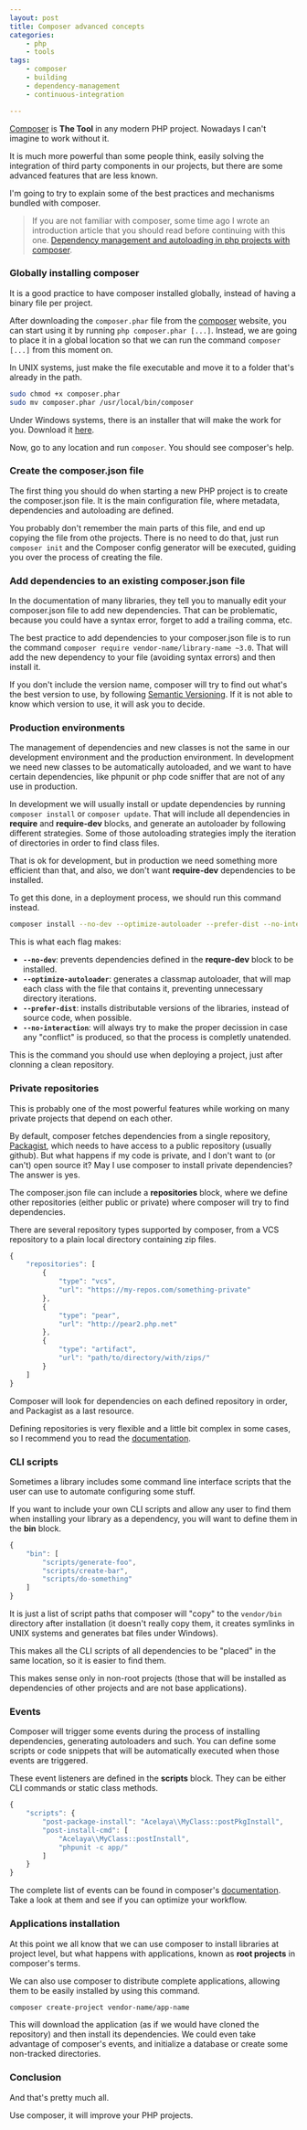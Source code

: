```yaml
---
layout: post
title: Composer advanced concepts
categories:
    - php
    - tools
tags:
    - composer
    - building
    - dependency-management
    - continuous-integration

---
```


[Composer](https://getcomposer.org/) is **The Tool** in any modern PHP project. Nowadays I can't imagine to work without it.

It is much more powerful than some people think, easily solving the integration of third party components in our projects, but there are some advanced features that are less known.

I'm going to try to explain some of the best practices and mechanisms bundled with composer.

> If you are not familiar with composer, some time ago I wrote an introduction article that you should read before continuing with this one. [Dependency management and autoloading in php projects with composer](https://blog.alejandrocelaya.com/2014/07/19/dependency-management-and-autoloading-in-php-projects-with-composer/).

### Globally installing composer

It is a good practice to have composer installed globally, instead of having a binary file per project.

After downloading the `composer.phar` file from the [composer](https://getcomposer.org/download/) website, you can start using it by running `php composer.phar [...]`. Instead, we are going to place it in a global location so that we can run the command `composer [...]` from this moment on.

In UNIX systems, just make the file executable and move it to a folder that's already in the path.

```bash
sudo chmod +x composer.phar
sudo mv composer.phar /usr/local/bin/composer
```

Under Windows systems, there is an installer that will make the work for you. Download it [here](https://getcomposer.org/doc/00-intro.md#installation-windows).

Now, go to any location and run `composer`. You should see composer's help.

### Create the composer.json file

The first thing you should do when starting a new PHP project is to create the composer.json file. It is the main configuration file, where metadata, dependencies and autoloading are defined.

You probably don't remember the main parts of this file, and end up copying the file from othe projects. There is no need to do that, just run `composer init` and the Composer config generator will be executed, guiding you over the process of creating the file.

### Add dependencies to an existing composer.json file

In the documentation of many libraries, they tell you to manually edit your composer.json file to add new dependencies. That can be problematic, because you could have a syntax error, forget to add a trailing comma, etc.

The best practice to add dependencies to your composer.json file is to run the command `composer require vendor-name/library-name ~3.0`. That will add the new dependency to your file (avoiding syntax errors) and then install it.

If you don't include the version name, composer will try to find out what's the best version to use, by following [Semantic Versioning](http://semver.org/). If it is not able to know which version to use, it will ask you to decide.

### Production environments

The management of dependencies and new classes is not the same in our development environment and the production environment. In development we need new classes to be automatically autoloaded, and we want to have certain dependencies, like phpunit or php code sniffer that are not of any use in production.

In development we will usually install or update dependencies by running `composer install` or `composer update`. That will include all dependencies in **require** and **require-dev** blocks, and generate an autoloader by following different strategies. Some of those autoloading strategies imply the iteration of directories in order to find class files.
 
That is ok for development, but in production we need something more efficient than that, and also, we don't want **require-dev** dependencies to be installed.
 
To get this done, in a deployment process, we should run this command instead.

```bash
composer install --no-dev --optimize-autoloader --prefer-dist --no-interaction
```

This is what each flag makes:

* **`--no-dev`**: prevents dependencies defined in the **requre-dev** block to be installed.
* **`--optimize-autoloader`**: generates a classmap autoloader, that will map each class with the file that contains it, preventing unnecessary directory iterations.
* **`--prefer-dist`**: installs distributable versions of the libraries, instead of source code, when possible.
* **`--no-interaction`**: will always try to make the proper decission in case any "conflict" is produced, so that the process is completly unatended.

This is the command you should use when deploying a project, just after clonning a clean repository.

### Private repositories

This is probably one of the most powerful features while working on many private projects that depend on each other.

By default, composer fetches dependencies from a single repository, [Packagist](https://packagist.org/), which needs to have access to a public repository (usually github). But what happens if my code is private, and I don't want to (or can't) open source it? May I use composer to install private dependencies? The answer is yes.

The composer.json file can include a **repositories** block, where we define other repositories (either public or private) where composer will try to find dependencies.

There are several repository types supported by composer, from a VCS repository to a plain local directory containing zip files.

```javascript
{
    "repositories": [
        {
            "type": "vcs",
            "url": "https://my-repos.com/something-private"
        },
        {
            "type": "pear",
            "url": "http://pear2.php.net"
        },
        {
            "type": "artifact",
            "url": "path/to/directory/with/zips/"
        }
    ]
}
```

Composer will look for dependencies on each defined repository in order, and Packagist as a last resource.

Defining repositories is very flexible and a little bit complex in some cases, so I recommend you to read the [documentation](https://getcomposer.org/doc/05-repositories.md).

### CLI scripts

Sometimes a library includes some command line interface scripts that the user can use to automate configuring some stuff.

If you want to include your own CLI scripts and allow any user to find them when installing your library as a dependency, you will want to define them in the **bin** block.

```javascript
{
    "bin": [
        "scripts/generate-foo",
        "scripts/create-bar",
        "scripts/do-something"
    ]
}
```

It is just a list of script paths that composer will "copy" to the `vendor/bin` directory after installation (it doesn't really copy them, it creates symlinks in UNIX systems and generates bat files under Windows).

This makes all the CLI scripts of all dependencies to be "placed" in the same location, so it is easier to find them.

This makes sense only in non-root projects (those that will be installed as dependencies of other projects and are not base applications).

### Events

Composer will trigger some events during the process of installing dependencies, generating autoloaders and such. You can define some scripts or code snippets that will be automatically executed when those events are triggered.

These event listeners are defined in the **scripts** block. They can be either CLI commands or static class methods.
 
```javascript
{
    "scripts": {
        "post-package-install": "Acelaya\\MyClass::postPkgInstall",
        "post-install-cmd": [
            "Acelaya\\MyClass::postInstall",
            "phpunit -c app/"
        ]
    }
}
```

The complete list of events can be found in composer's [documentation](https://getcomposer.org/doc/articles/scripts.md#event-names). Take a look at them and see if you can optimize your workflow.

### Applications installation

At this point we all know that we can use composer to install libraries at project level, but what happens with applications, known as **root projects** in composer's terms.

We can also use composer to distribute complete applications, allowing them to be easily installed by using this command.

```bash
composer create-project vendor-name/app-name
```

This will download the application (as if we would have cloned the repository) and then install its dependencies. We could even take advantage of composer's events, and initialize a database or create some non-tracked directories.

### Conclusion

And that's pretty much all.

Use composer, it will improve your PHP projects.
